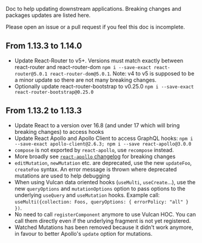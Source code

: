 Doc to help updating downstream applications. Breaking changes and packages updates are listed here.

Please open an issue or a pull request if you feel this doc is incomplete.

## From 1.13.3 to 1.14.0

- Update React-Router to v5+. Versions must match exactly between react-router and react-router-dom `npm i --save-exact react-router@5.0.1 react-router-dom@5.0.1`. Note: v4 to v5 is supposed to be a minor update so there are not many breaking changes.
- Optionally update react-router-bootstrap to v0.25.0 `npm i --save-exact react-router-bootstrap@0.25.0`

## From 1.13.2 to 1.13.3

- Update React to a version over 16.8 (and under 17 which will bring breaking changes) to access hooks
- Update React Apollo and Apollo Client to access GraphQL hooks: `npm i --save-exact apollo-client@2.6.3; npm i --save react-apollo@3.0.0`
- `compose` is not exported by `react-apollo`, use `recompose` instead.
- More broadly see [`react-apollo` changelog](https://github.com/apollographql/react-apollo/blob/master/Changelog.md) for breaking changes
- `editMutation`, `newMutation` etc. are deprecated, use the new `updateFoo`, `createFoo` syntax. An error message is thrown where deprecated mutations are used to help debugging
- When using Vulcan data oriented hooks (`useMulti`, `useCreate`...), use the new `queryOptions` and `mutationOptions` option to pass options to the underlying `useQuery` and `useMutation` hooks.
Example call: `useMulti({collection: Foos, queryOptions: { errorPolicy: "all" } })`.
- No need to call `registerComponent` anymore to use Vulcan HOC. You can call them directly even if the underlying fragment is not yet registered.
- Watched Mutations has been removed because it didn't work anymore, in favour to better Apollo's `update` option for mutations.

